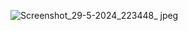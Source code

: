![Screenshot_29-5-2024_223448_ jpeg](https://github.com/Alaa-Khaled12/Elecar/assets/166175261/37d6a404-8ee9-4bc6-8368-a0f92333f61d)
